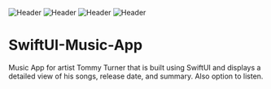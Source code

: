 ![Header](https://img.shields.io/badge/platform-iOS-lightgrey.svg)
![Header](https://img.shields.io/badge/version-1.0-green.svg)
![Header](https://img.shields.io/badge/swift-5.2-orange.svg)
![Header](https://img.shields.io/badge/xCode-12.0-blue.svg)

# SwiftUI-Music-App
Music App for artist Tommy Turner that is built using SwiftUI and displays a detailed view of his songs, release date, and summary. Also option to listen.
